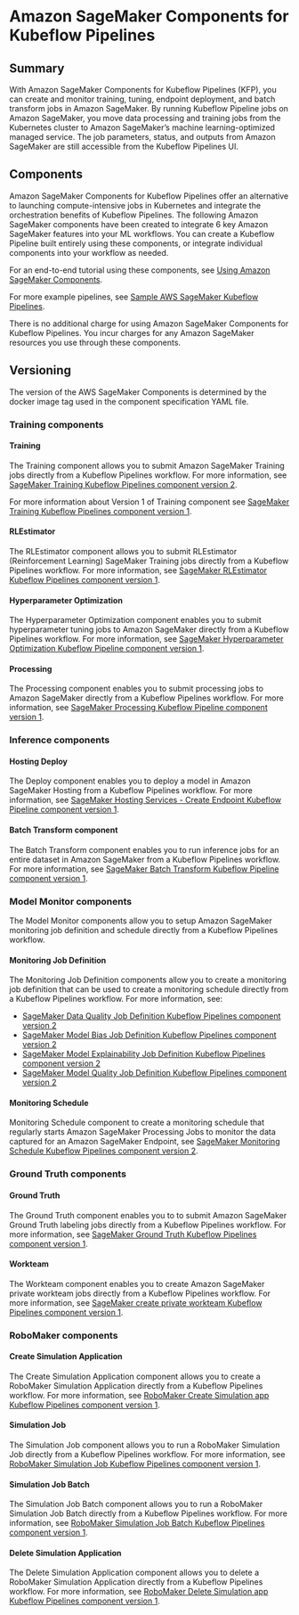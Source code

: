 # Amazon SageMaker Components for Kubeflow Pipelines

## Summary
With Amazon SageMaker Components for Kubeflow Pipelines (KFP), you can create and monitor training, tuning, endpoint deployment, and batch transform jobs in Amazon SageMaker. By running Kubeflow Pipeline jobs on Amazon SageMaker, you move data processing and training jobs from the Kubernetes cluster to Amazon SageMaker’s machine learning-optimized managed service. The job parameters, status, and outputs from Amazon SageMaker are still accessible from the Kubeflow Pipelines UI.

## Components
Amazon SageMaker Components for Kubeflow Pipelines offer an alternative to launching compute-intensive jobs in Kubernetes and integrate the orchestration benefits of Kubeflow Pipelines. The following Amazon SageMaker components have been created to integrate 6 key Amazon SageMaker features into your ML workflows. You can create a Kubeflow Pipeline built entirely using these components, or integrate individual components into your workflow as needed. 

For an end-to-end tutorial using these components, see [Using Amazon SageMaker Components](https://docs.aws.amazon.com/sagemaker/latest/dg/kubernetes-sagemaker-components-tutorials.html).

For more example pipelines, see [Sample AWS SageMaker Kubeflow Pipelines](https://github.com/kubeflow/pipelines/tree/master/samples/contrib/aws-samples).

There is no additional charge for using Amazon SageMaker Components for Kubeflow Pipelines. You incur charges for any Amazon SageMaker resources you use through these components.

## Versioning
The version of the AWS SageMaker Components is determined by the docker image tag used in the component specification YAML file.

### Training components

#### Training

The Training component allows you to submit Amazon SageMaker Training jobs directly from a Kubeflow Pipelines workflow. For more information, see [SageMaker Training Kubeflow Pipelines component version 2](./TrainingJob). 

For more information about Version 1 of Training component see [SageMaker Training Kubeflow Pipelines component version 1](./train).

#### RLEstimator

The RLEstimator component allows you to submit RLEstimator (Reinforcement Learning) SageMaker Training jobs directly from a Kubeflow Pipelines workflow. For more information, see [SageMaker RLEstimator Kubeflow Pipelines component version 1](https://github.com/kubeflow/pipelines/tree/master/components/aws/sagemaker/rlestimator).

#### Hyperparameter Optimization

The Hyperparameter Optimization component enables you to submit hyperparameter tuning jobs to Amazon SageMaker directly from a Kubeflow Pipelines workflow. For more information, see [SageMaker Hyperparameter Optimization Kubeflow Pipeline component version 1](https://github.com/kubeflow/pipelines/tree/master/components/aws/sagemaker/hyperparameter_tuning).

#### Processing

The Processing component enables you to submit processing jobs to Amazon SageMaker directly from a Kubeflow Pipelines workflow. For more information, see [SageMaker Processing Kubeflow Pipeline component version 1](https://github.com/kubeflow/pipelines/tree/master/components/aws/sagemaker/process).


### Inference components

#### Hosting Deploy

The Deploy component enables you to deploy a model in Amazon SageMaker Hosting from a Kubeflow Pipelines workflow. For more information, see [SageMaker Hosting Services - Create Endpoint Kubeflow Pipeline component version 1](https://github.com/kubeflow/pipelines/tree/master/components/aws/sagemaker/deploy).

#### Batch Transform component

The Batch Transform component enables you to run inference jobs for an entire dataset in Amazon SageMaker from a Kubeflow Pipelines workflow. For more information, see [SageMaker Batch Transform Kubeflow Pipeline component version 1](https://github.com/kubeflow/pipelines/tree/master/components/aws/sagemaker/batch_transform).

### Model Monitor components

The Model Monitor components allow you to setup Amazon SageMaker monitoring job definition and schedule directly from a Kubeflow Pipelines workflow.

#### Monitoring Job Definition

The Monitoring Job Definition components allow you to create a monitoring job definition that can be used to create a monitoring schedule directly from a Kubeflow Pipelines workflow. For more information, see:

- [SageMaker Data Quality Job Definition Kubeflow Pipelines component version 2](./DataQualityJobDefinition)
- [SageMaker Model Bias Job Definition Kubeflow Pipelines component version 2](./ModelBiasJobDefinition)
- [SageMaker Model Explainability Job Definition Kubeflow Pipelines component version 2](./ModelExplainabilityJobDefinition)
- [SageMaker Model Quality Job Definition Kubeflow Pipelines component version 2](./ModelQualityJobDefinition)

#### Monitoring Schedule

Monitoring Schedule component to create a monitoring schedule that regularly starts Amazon SageMaker Processing Jobs to monitor the data captured for an Amazon SageMaker Endpoint, see [SageMaker Monitoring Schedule Kubeflow Pipelines component version 2](./MonitoringSchedule).


### Ground Truth components

#### Ground Truth 

The Ground Truth component enables you to to submit Amazon SageMaker Ground Truth labeling jobs directly from a Kubeflow Pipelines workflow. For more information, see [SageMaker Ground Truth Kubeflow Pipelines component version 1](https://github.com/kubeflow/pipelines/tree/master/components/aws/sagemaker/ground_truth).

#### Workteam

The Workteam component enables you to create Amazon SageMaker private workteam jobs directly from a Kubeflow Pipelines workflow. For more information, see [SageMaker create private workteam Kubeflow Pipelines component version 1](https://github.com/kubeflow/pipelines/tree/master/components/aws/sagemaker/workteam).


### RoboMaker components

#### Create Simulation Application

The Create Simulation Application component allows you to create a RoboMaker Simulation Application directly from a Kubeflow Pipelines workflow. For more information, see [RoboMaker Create Simulation app Kubeflow Pipelines component version 1](https://github.com/kubeflow/pipelines/tree/master/components/aws/sagemaker/create_simulation_app).

#### Simulation Job

The Simulation Job component allows you to run a RoboMaker Simulation Job directly from a Kubeflow Pipelines workflow. For more information, see [RoboMaker Simulation Job Kubeflow Pipelines component version 1](https://github.com/kubeflow/pipelines/tree/master/components/aws/sagemaker/simulation_job).

#### Simulation Job Batch

The Simulation Job Batch component allows you to run a RoboMaker Simulation Job Batch directly from a Kubeflow Pipelines workflow. For more information, see [RoboMaker Simulation Job Batch Kubeflow Pipelines component version 1](https://github.com/kubeflow/pipelines/tree/master/components/aws/sagemaker/simulation_job_batch).

#### Delete Simulation Application

The Delete Simulation Application component allows you to delete a RoboMaker Simulation Application directly from a Kubeflow Pipelines workflow. For more information, see [RoboMaker Delete Simulation app Kubeflow Pipelines component version 1](https://github.com/kubeflow/pipelines/tree/master/components/aws/sagemaker/delete_simulation_app).
